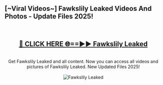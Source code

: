 <h2>[~Viral Videos~] Fawkslily Leaked Videos And Photos - Update Files 2025!</h2>
<br>
<div align="center">
<h2><a href="https://top-ai-tools.click/QrbHav" rel="nofollow">🔴 CLICK HERE 🌐==►► Fawkslily Leaked</a></h2>
<br>
Get Fawkslily Leaked and all content. Now you can access all videos and pictures of Fawkslily Leaked. New Updated Files 2025!
<br>
<br>
<a href="https://top-ai-tools.click/QrbHav" rel="nofollow" data-target="animated-image.originalLink"><img src="https://i.ibb.co.com/WyWwxjT/player-gif2.gif" alt="Fawkslily Leaked" style="max-width: 100%; display: inline-block;" data-target="animated-image.originalImage"></a>
</div>
<br>